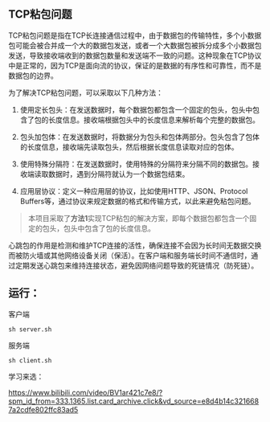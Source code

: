 ## TCP粘包问题
TCP粘包问题是指在TCP长连接通信过程中，由于数据包的传输特性，多个小数据包可能会被合并成一个大的数据包发送，或者一个大数据包被拆分成多个小数据包发送，导致接收端收到的数据包数量和发送端不一致的问题。这种现象在TCP协议中是正常的，因为TCP是面向流的协议，保证的是数据的有序性和可靠性，而不是数据包的边界。

为了解决TCP粘包问题，可以采取以下几种方法：

1. 使用定长包头：在发送数据时，每个数据包都包含一个固定的包头，包头中包含了包的长度信息。接收端根据包头中的长度信息来解析每个完整的数据包。

2. 包头加包体：在发送数据时，将数据分为包头和包体两部分。包头包含了包体的长度信息，接收端先读取包头，然后根据长度信息读取对应的包体。

3. 使用特殊分隔符：在发送数据时，使用特殊的分隔符来分隔不同的数据包。接收端读取数据时，遇到分隔符就认为一个数据包结束。

4. 应用层协议：定义一种应用层的协议，比如使用HTTP、JSON、Protocol Buffers等，通过协议来规定数据的格式和传输方式，以此来避免粘包问题。

> 本项目采取了**方法1**实现TCP粘包的解决方案，即每个数据包都包含一个固定的包头，包头中包含了包的长度信息。


心跳包的作用是检测和维护TCP连接的活性，确保连接不会因为长时间无数据交换而被防火墙或其他网络设备关闭（保活）。在客户端和服务端长时间不通信时，通过定期发送心跳包来维持连接状态，避免因网络问题导致的死链情况（防死链）。

## 运行：
客户端

```shell
sh server.sh
```


服务端

```shell
sh client.sh
```

学习来选：

<https://www.bilibili.com/video/BV1ar421c7e8/?spm_id_from=333.1365.list.card_archive.click&vd_source=e8d4b14c3216687a2cdfe802ffc83ad5>